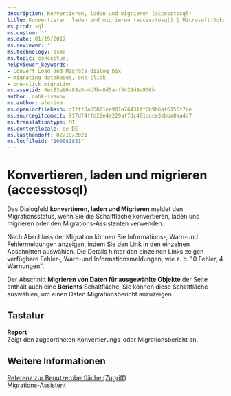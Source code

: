 ```yaml
---
description: Konvertieren, laden und migrieren (accesstosql)
title: Konvertieren, laden und migrieren (accesstosql) | Microsoft-Dokumentation
ms.prod: sql
ms.custom: ''
ms.date: 01/19/2017
ms.reviewer: ''
ms.technology: ssma
ms.topic: conceptual
helpviewer_keywords:
- Convert Load and Migrate dialog box
- migrating databases, one-click
- one-click migration
ms.assetid: 4ec83e96-88a5-4b7b-8d5a-f3429d9a936b
author: nahk-ivanov
ms.author: alexiva
ms.openlocfilehash: d1fff0a65821ee981a76431ff6b9b6af6150f7ce
ms.sourcegitcommit: 917df4ffd22e4a229af7dc481dcce3ebba0aa4d7
ms.translationtype: MT
ms.contentlocale: de-DE
ms.lasthandoff: 02/10/2021
ms.locfileid: "100081851"
---
```

# <a name="convert-load-and-migrate-accesstosql"></a>Konvertieren, laden und migrieren (accesstosql)

Das Dialogfeld **konvertieren, laden und Migrieren** meldet den Migrationsstatus, wenn Sie die Schaltfläche konvertieren, laden und migrieren oder den Migrations-Assistenten verwenden.  
  
Nach Abschluss der Migration können Sie Informations-, Warn-und Fehlermeldungen anzeigen, indem Sie den Link in den einzelnen Abschnitten auswählen. Die Details hinter den einzelnen Links zeigen verfügbare Fehler-, Warn-und Informationsmeldungen, wie z. b. "0 Fehler, 4 Warnungen".  
  
Der Abschnitt **Migrieren von Daten für ausgewählte Objekte** der Seite enthält auch eine **Berichts** Schaltfläche. Sie können diese Schaltfläche auswählen, um einen Daten Migrationsbericht anzuzeigen.  
  
## <a name="options"></a>Tastatur

**Report**  
Zeigt den zugeordneten Konvertierungs-oder Migrationsbericht an.  
  
## <a name="see-also"></a>Weitere Informationen

[Referenz zur Benutzeroberfläche (Zugriff)](./user-interface-reference-accesstosql.md)  
[Migrations-Assistent](migration-wizard-accesstosql.md)  
